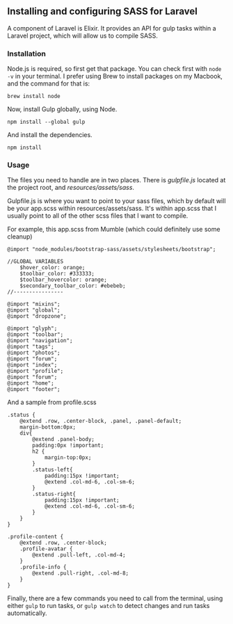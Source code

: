 ## Installing and configuring SASS for Laravel

A component of Laravel is Elixir. It provides an API for gulp tasks within a Laravel project, which will allow us to compile SASS.

### Installation

Node.js is required, so first get that package. You can check first with `node -v` in your terminal. I prefer using Brew to install packages on my Macbook, and the command for that is:

```
brew install node
```

Now, install Gulp globally, using Node.

```
npm install --global gulp
```

And install the dependencies.

```
npm install
```

### Usage

The files you need to handle are in two places. There is *gulpfile.js* located at the project root, and *resources/assets/sass*. 

Gulpfile.js is where you want to point to your sass files, which by default will be your app.scss within resources/assets/sass. It's within app.scss that I usually point to all of the other scss files that I want to compile.

For example, this app.scss from Mumble (which could definitely use some cleanup)

```
@import "node_modules/bootstrap-sass/assets/stylesheets/bootstrap";

//GLOBAL VARIABLES
	$hover_color: orange;
	$toolbar_color: #333333;
	$toolbar_hovercolor: orange;
	$secondary_toolbar_color: #ebebeb;
//----------------

@import "mixins";
@import "global";
@import "dropzone";

@import "glyph";
@import "toolbar";
@import "navigation";
@import "tags";
@import "photos";
@import "forum";
@import "index";
@import "profile";
@import "forum";
@import "home";
@import "footer";
```

And a sample from profile.scss

```
.status {
	@extend .row, .center-block, .panel, .panel-default;
	margin-bottom:0px;
	div{
		@extend .panel-body;
		padding:0px !important;
		h2 {
			margin-top:0px;
		}
		.status-left{
			padding:15px !important;
			@extend .col-md-6, .col-sm-6;
		}
		.status-right{
			padding:15px !important;
			@extend .col-md-6, .col-sm-6;
		}
	}
}

.profile-content {
	@extend .row, .center-block;
	.profile-avatar {
		@extend .pull-left, .col-md-4;
	}
	.profile-info {
		@extend .pull-right, .col-md-8;
	}
}
```

Finally, there are a few commands you need to call from the terminal, using either `gulp` to run tasks, or `gulp watch` to detect changes and run tasks automatically.

